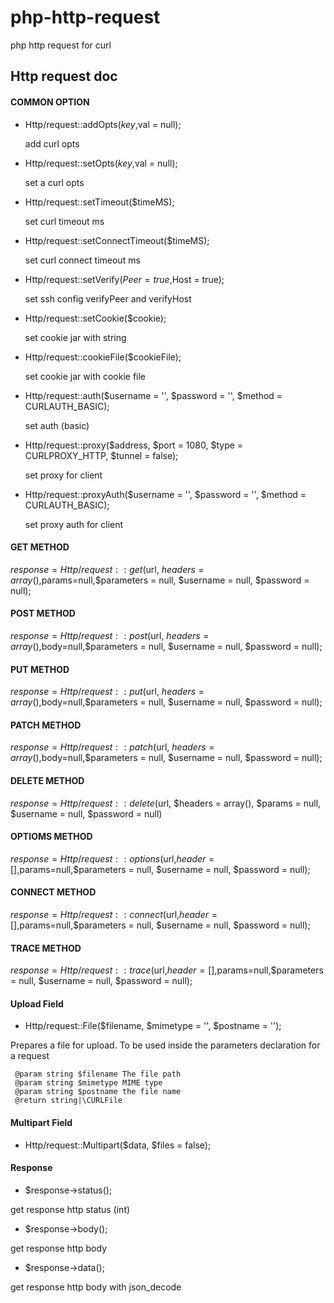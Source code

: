 # php-http-request
php http request for curl

## Http request doc

#### COMMON OPTION

* Http/request::addOpts($key,$val = null);

  add curl opts

* Http/request::setOpts($key,$val = null);

  set a curl opts

* Http/request::setTimeout($timeMS);

  set curl timeout ms

* Http/request::setConnectTimeout($timeMS);

  set curl connect timeout ms
  
* Http/request::setVerify($Peer = true,$Host = true);

    set ssh config verifyPeer and verifyHost

* Http/request::setCookie($cookie);

   set cookie jar with string
   
* Http/request::cookieFile($cookieFile);

  set cookie jar with cookie file

* Http/request::auth($username = '', $password = '', $method = CURLAUTH_BASIC);

  set auth (basic)

* Http/request::proxy($address, $port = 1080, $type = CURLPROXY_HTTP, $tunnel = false);

  set proxy for client
 
* Http/request::proxyAuth($username = '', $password = '', $method = CURLAUTH_BASIC);

  set proxy auth for client

#### GET METHOD

$response = Http/request::get($url, $headers = array(),$params=null,$parameters = null, $username = null, $password = null);

#### POST METHOD

$response = Http/request::post($url, $headers = array(),$body=null,$parameters = null, $username = null, $password = null);

#### PUT METHOD

$response = Http/request::put($url, $headers = array(),$body=null,$parameters = null, $username = null, $password = null);

#### PATCH METHOD

$response = Http/request::patch($url, $headers = array(),$body=null,$parameters = null, $username = null, $password = null);

#### DELETE METHOD

$response = Http/request::delete($url, $headers = array(), $params = null, $username = null, $password = null)

#### OPTIOMS METHOD

$response = Http/request::options($url,$header=[],$params=null,$parameters = null, $username = null, $password = null);

#### CONNECT METHOD

$response = Http/request::connect($url,$header=[],$params=null,$parameters = null, $username = null, $password = null);

#### TRACE METHOD

$response = Http/request::trace($url,$header=[],$params=null,$parameters = null, $username = null, $password = null);

#### Upload Field

* Http/request::File($filename, $mimetype = '', $postname = '');

Prepares a file for upload. To be used inside the parameters declaration for a request

     @param string $filename The file path
     @param string $mimetype MIME type
     @param string $postname the file name
     @return string|\CURLFile

#### Multipart Field
  
* Http/request::Multipart($data, $files = false);
  
#### Response 

* $response->status();

get response http status (int)

* $response->body();

get response http body

* $response->data();

get response http body with json_decode

